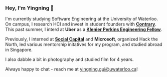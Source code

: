 ### Hey, I'm Yingning 👋

I'm currently studying Software Engineering at the University of Waterloo. On campus, I research HCI and invest in student founders with [**Contrary**](https://contrarycap.com/). This past summer, I interd at **Uber** as a [**Klenier Perkins Engineering Fellow**](http://fellows.kleinerperkins.com/).

Previously, I interned at [**Social Capital**](https://www.socialcapital.com/) and **Microsoft**, organized Hack the North, led various mentorship initatives for my program, and studied abroad in Singapore.

I also dabble a bit in photography and studied film for 4 years.

Always happy to chat - reach me at yingning.gui@uwaterloo.ca! 
